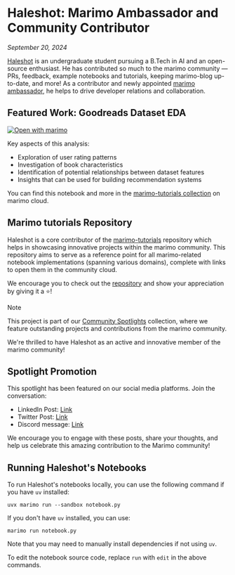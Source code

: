 # Haleshot: Marimo Ambassador and Community Contributor

_September 20, 2024_

[Haleshot](https://haleshot.github.io/) is an undergraduate student pursuing a B.Tech in AI and an open-source enthusiast. He has contributed so much to the marimo community — PRs, feedback, example notebooks and tutorials, keeping ⁠marimo-blog up-to-date, and more! As a contributor and newly appointed [marimo ambassador](https://marimo.io/ambassadors), he helps to drive developer relations and collaboration. 

## Featured Work: Goodreads Dataset EDA

[![Open with marimo](https://marimo.io/shield.svg)](https://marimo.io/p/@haleshot/goodreads-dataset-eda)

Key aspects of this analysis:
- Exploration of user rating patterns
- Investigation of book characteristics
- Identification of potential relationships between dataset features
- Insights that can be used for building recommendation systems

You can find this notebook and more in the [marimo-tutorials collection](https://marimo.io/c/@haleshot/marimo-tutorials) on marimo cloud.

## Marimo tutorials Repository

Haleshot is a core contributor of the [marimo-tutorials](https://github.com/Haleshot/marimo-tutorials) repository which helps in showcasing innovative projects within the marimo community. This repository aims to serve as a reference point for all marimo-related notebook implementations (spanning various domains), complete with links to open them in the community cloud.

We encourage you to check out the [repository]((https://github.com/Haleshot/marimo-tutorials)) and show your appreciation by giving it a ⭐!

> [!NOTE]
> This project is part of our [Community Spotlights](https://marimo.io/c/@spotlights/community-spotlights) collection, where we feature outstanding projects and contributions from the marimo community.

We're thrilled to have Haleshot as an active and innovative member of the marimo community!

## Spotlight Promotion

This spotlight has been featured on our social media platforms. Join the conversation:

- LinkedIn Post: [Link](https://www.linkedin.com/posts/marimo-io_spotlight-on-haleshot-srihari-thyagarajan-activity-7242680588460007424-hgmg?utm_source=share&utm_medium=member_desktop)
- Twitter Post: [Link](https://x.com/marimo_io/status/1836913075431297278)
- Discord message: [Link](https://discord.com/channels/1059888774789730424/1268639867898695761/1286474542843166821)

We encourage you to engage with these posts, share your thoughts, and help us celebrate this amazing contribution to the Marimo community!

## Running Haleshot's Notebooks

To run Haleshot's notebooks locally, you can use the following command if you have `uv` installed:

```shell
uvx marimo run --sandbox notebook.py
```

If you don't have `uv` installed, you can use:

```shell
marimo run notebook.py
```

Note that you may need to manually install dependencies if not using `uv`.

To edit the notebook source code, replace `run` with `edit` in the above commands.
